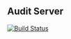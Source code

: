 ## Audit Server


[![Build Status](https://travis-ci.org/JudeNiroshan/audit-server.svg?branch=master)](https://travis-ci.org/JudeNiroshan/audit-server)
